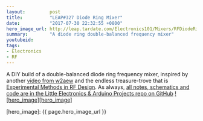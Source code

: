 ```yaml
---
layout:         post
title:          "LEAP#327 Diode Ring Mixer"
date:           "2017-07-30 22:32:55 +0800"
hero_image_url: http://leap.tardate.com/Electronics101/Mixers/RFDiodeRing/assets/RFDiodeRing_build.jpg
summary:        "A diode ring double-balanced frequency mixer"
youtubeid:
tags:
- Electronics
- RF
---
```


A DIY build of a double-balanced diode ring frequency mixer, inspired by another
[video from w2aew](https://www.youtube.com/watch?v=junuEwmQVQ8)
and the endless treasure-trove that is [Experimental Methods in RF Design](https://www.goodreads.com/book/show/2386153.Experimental_Methods_in_RF_Design).
As always, [all notes, schematics and code are in the Little Electronics & Arduino Projects repo on GitHub][project]
[![hero_image][hero_image]][project]

[leap]: http://leap.tardate.com
[project]: https://github.com/tardate/LittleArduinoProjects/tree/master/Electronics101/Mixers/RFDiodeRing
[hero_image]: {{ page.hero_image_url }}
